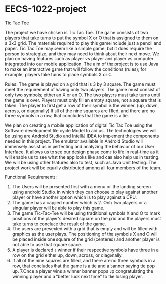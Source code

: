 # EECS-1022-project

Tic Tac Toe 

The project we have chosen is Tic Tac Toe. The game consists of two players that take turns to put the symbol X or O that is assigned to them on a 3x3 grid. The materials required to play this game include just a pencil and paper. Tic Tac Toe may seem like a simple game, but it does require the person to strategize, and they may need to think about their next move. We plan on having features such as player vs player and player vs computer integrated into our mobile  application.  The aim of the project is to use Java to make an interactive game that will follow the conditions (rules); for example, players take turns to place symbols X or O. 

Rules: 
The game is played on a grid that is 3 by 3 square. 
The game must meet the requirement of having only two players.
The game must consist of only two symbols; either an X or an O.
The two players must take turns until the game is over. 
Players must only fill an empty square, not a square that is taken.
The player to first get a row of their symbol is the winner. (up, down, across, or diagonally)
If all of the nine squares are filled, and there are no three symbols in a row, that concludes that the game is a tie. 

We plan on creating a mobile application of digital Tic Tac Toe using the Software development life cycle Model to aid us. The technologies we will be using are Android Studio and IntelliJ IDEA to implement the components needed in this project. The emulator available in Android Studio will immensely assist us in perfecting and analyzing the behavior of our User Interface. It allows us to see our design phase come to life in real-time as it will enable us to see what the app looks like and can also help us in testing. We will be using other features also to test, such as Java Unit testing. The project work will be equally distributed among all four members of the team. 

Functional Requirements:

1. The Users will be presented first with a menu on the landing screen using android Studio, in which they can choose to play against another player or have another option which is to play against a CPU.
2. The game has a capped number which is 2. Only two players or a singular player  will be able to play this game. 
3. The game Tic-Tac-Toe will be using traditional symbols X and O to mark positions of the player's desired square on the grid and the players must take turns to conclude the result of the game.
4. The users are presented with a grid that is empty and will be filled with graphics as the user plays. The positioning of the symbols X and O will be placed inside one square of the grid (centered) and another player is not able to use that square space. 
5. A player is declared a winner if their respective symbols have three in a row on the grid either up, down, across, or diagonally.
6. If all of the nine squares are filled, and there are no three symbols in a row, that concludes that the game is a tie and a banner saying tie pop up. 
7.Once a player wins a winner banner pops up congratulating the winning player and a “better luck next time” to the losing player.






